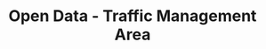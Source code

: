---
schema: default
title: Open Data - Traffic Management Area
organization: Argyll and Bute Council
notes: >-
    Action proposed by the Local Development Plan in support of its settlement plans and development proposals involving the management of traffic and access in relation to land use.
resources:
  - name: Open Data - Traffic Management Area FEATURE LAYER
  - url: >-
      
  - format: FEATURE LAYER
license: 
category:

  - LDP
  - Local Development Plan
  - Transport
  - Planning
maintainer: Argyll and Bute Council
maintainer_email: someone@example.com
---